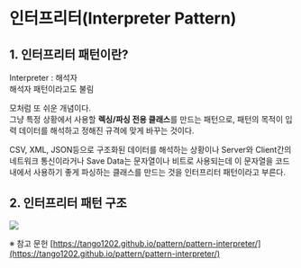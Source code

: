 # 인터프리터(Interpreter Pattern)

## 1. 인터프리터 패턴이란?

Interpreter : 해석자  
해석자 패턴이라고도 불림

모처럼 또 쉬운 개념이다.  
그냥 특정 상황에서 사용할 **렉싱/파싱 전용 클래스**를 만드는 패턴으로, 패턴의 목적이 입력 데이터를 해석하고 정해진 규격에 맞게 바꾸는 것이다.  

CSV, XML, JSON등으로 구조화된 데이터를 해석하는 상황이나 Server와 Client간의 네트워크 통신이라거나 Save Data는 문자열이나 비트로 사용되는데 이 문자열을 코드 내에서 사용하기 좋게 파싱하는 클래스를 만드는 것을 인터프리터 패턴이라고 부른다.


## 2. 인터프리터 패턴 구조

![](https://blog.kakaocdn.net/dn/cvD3Tl/btsHmzN3yuN/OHNyXPC7KgmUmbanS8SVsk/img.png)






※ 참고 문헌
[https://tango1202.github.io/pattern/pattern-interpreter/](https://tango1202.github.io/pattern/pattern-interpreter/)